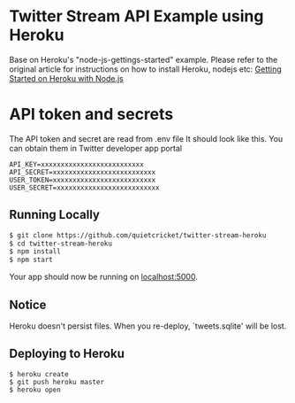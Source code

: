 # Twitter Stream API Example using Heroku

Base on Heroku's "node-js-gettings-started" example. Please refer to the original article for instructions on how to install Heroku, nodejs etc: [Getting Started on Heroku with Node.js](https://devcenter.heroku.com/articles/getting-started-with-nodejs)

# API token and secrets
The API token and secret are read from .env file
It should look like this. You can obtain them in Twitter developer app portal
```
API_KEY=xxxxxxxxxxxxxxxxxxxxxxxxxx
API_SECRET=xxxxxxxxxxxxxxxxxxxxxxxxxx
USER_TOKEN=xxxxxxxxxxxxxxxxxxxxxxxxxx
USER_SECRET=xxxxxxxxxxxxxxxxxxxxxxxxxx
```

## Running Locally

```sh
$ git clone https://github.com/quietcricket/twitter-stream-heroku
$ cd twitter-stream-heroku
$ npm install
$ npm start
```

Your app should now be running on [localhost:5000](http://localhost:5000/).

## Notice 
Heroku doesn't persist files. When you re-deploy, `tweets.sqlite' will be lost.

## Deploying to Heroku
```
$ heroku create
$ git push heroku master
$ heroku open
```